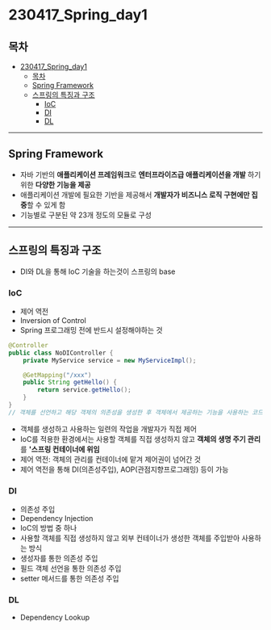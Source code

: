 # 230417_Spring_day1
## 목차
<!-- TOC -->

- [230417\_Spring\_day1](#230417_spring_day1)
  - [목차](#목차)
  - [Spring Framework](#spring-framework)
  - [스프링의 특징과 구조](#스프링의-특징과-구조)
    - [IoC](#ioc)
    - [DI](#di)
    - [DL](#dl)

<!-- /TOC -->
---
## Spring Framework
- 자바 기반의 **애플리케이션 프레임워크**로 **엔터프라이즈급 애플리케이션을 개발** 하기 위한 **다양한 기능을 제공**
- 애플리케이션 개발에 필요한 기반을 제공해서 **개발자가 비즈니스 로직 구현에만 집중**할 수 있게 함
- 기능별로 구분된 약 23개 정도의 모듈로 구성
---
## 스프링의 특징과 구조
- DI와 DL을 통해 IoC 기술을 하는것이 스프링의 base

### IoC
- 제어 역전
- Inversion of Control
- Spring 프로그래밍 전에 반드시 설정해야하는 것
```java
@Controller
public class NoDIController {
    private MyService service = new MyServiceImpl();

    @GetMapping("/xxx")
    public String getHello() {
        return service.getHello();
    }
}
// 객체를 선언하고 해당 객체의 의존성을 생성한 후 객체에서 제공하는 기능을 사용하는 코드
```
- 객체를 생성하고 사용하는 일련의 작업을 개발자가 직접 제어
- IoC를 적용한 환경에서는 사용할 객체를 직접 생성하지 않고 **객체의 생명 주기 관리**를 **'스프링 컨테이너에 위임**
- 제어 역전: 객체의 관리를 컨테이너에 맡겨 제어권이 넘어간 것
- 제어 역전을 통해 DI(의존성주입), AOP(관점지향프로그래밍) 등이 가능

### DI
- 의존성 주입
- Dependency Injection
- IoC의 방법 중 하나
- 사용할 객체를 직접 생성하지 않고 외부 컨테이너가 생성한 객체를 주입받아 사용하는 방식
- 생성자를 통한 의존성 주입
- 필드 객체 선언을 통한 의존성 주입
- setter 메서드를 통한 의존성 주입


### DL
- Dependency Lookup